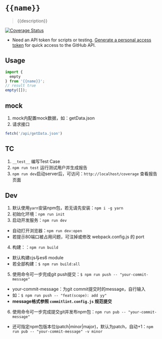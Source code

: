 # `{{name}}`

> {{description}}

[![Coverage Status](https://coveralls.io/repos/github/lamovv/foo/badge.svg?branch=master)](https://coveralls.io/github/lamovv/foo?branch=master)

- Need an API token for scripts or testing. [Generate a personal access token](https://github.com/settings/tokens/new) for quick access to the GitHub API.
## Usage

```js
import {
  empty
} from '{{name}}';
// result true
empty([]);
```

## mock
1. mock内配置mock数据，如：getData.json
2. 请求接口

```js
fetch('/api/getData.json')
```

## TC
1. `__test__` 编写Test Case
2. `npm run test` 运行测试用户并生成报告
3. `npm run dev`启动server后，可访问：`http://localhost/coverage` 查看报告页面

## Dev
1. 默认使用`yarn`安装npm包，若无请先安装：`npm i -g yarn`
2. 初始化环境：`npm run init`
3. 启动开发服务：`npm run dev`
  - 自动打开浏览器：`npm run dev:open`
  - 若提示80端口被占用问题，可注掉或修改 webpack.config.js 的 port
4. 构建：：`npm run build`
  - 默认构建cjs与es6 module
  - 若全部构建：`$ npm run build:all`
5. 使用命令可一步完成git push提交：`$ npm run push -- "your-commit-message"`
  - your-commit-message：为git commit提交时的message，自行输入
  - 如：`$ npm run push -- "feat(scope): add yy"`
  - **message格式参照 `commitlint.config.js` 规范提交**
6. 使用命令可一步完成提交git并发布npm包：`npm run pub -- "your-commit-message"`
  - 还可指定npm包版本位(patch|minor|major)，默认为patch，自动+1：`npm run pub -- "your-commit-message" -v minor`